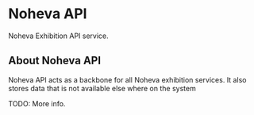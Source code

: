 # Noheva API

Noheva Exhibition API service.

## About Noheva API

Noheva API acts as a backbone for all Noheva exhibition services. It also stores data that is not available else where on the system

TODO: More info.



 






















